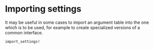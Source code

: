 # Importing settings

It may be useful in some cases to import an argument table into the one which is to be used, for example to create
specialized versions of a common interface.

```@docs
import_settings!
```
